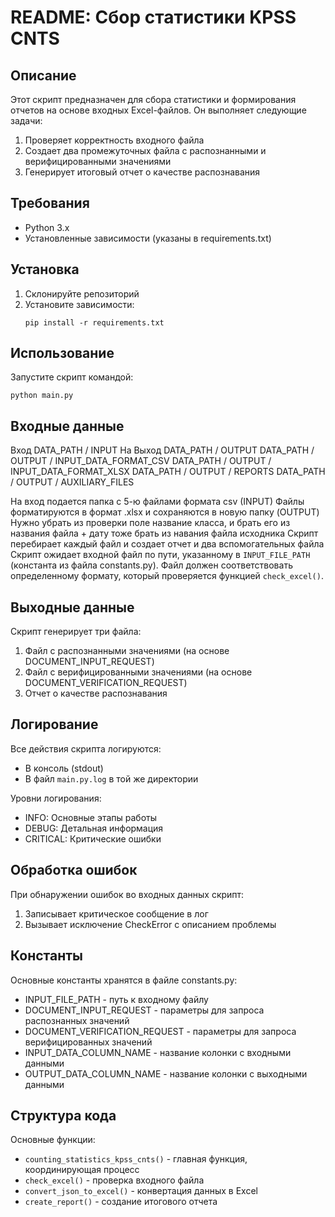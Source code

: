 # README: Сбор статистики KPSS CNTS

## Описание
Этот скрипт предназначен для сбора статистики и формирования отчетов на основе входных Excel-файлов. Он выполняет следующие задачи:
1. Проверяет корректность входного файла
2. Создает два промежуточных файла с распознанными и верифицированными значениями
3. Генерирует итоговый отчет о качестве распознавания

## Требования
- Python 3.x
- Установленные зависимости (указаны в requirements.txt)

## Установка
1. Склонируйте репозиторий
2. Установите зависимости:
   ```
   pip install -r requirements.txt
   ```

## Использование
Запустите скрипт командой:
```
python main.py
```

## Входные данные
Вход 
DATA_PATH / INPUT
На Выход 
DATA_PATH / OUTPUT
DATA_PATH / OUTPUT / INPUT_DATA_FORMAT_CSV
DATA_PATH / OUTPUT / INPUT_DATA_FORMAT_XLSX
DATA_PATH / OUTPUT / REPORTS
DATA_PATH / OUTPUT / AUXILIARY_FILES

На вход подается папка с 5-ю файлами формата csv (INPUT)
Файлы форматируются в формат .xlsx и сохраняются в новую папку (OUTPUT)
Нужно убрать из проверки поле название класса, и брать его из названия файла + дату тоже брать из навания файла исходника
Скрипт перебирает каждый файл и создает отчет и два вспомогательных файла
Скрипт ожидает входной файл по пути, указанному в `INPUT_FILE_PATH` (константа из файла constants.py). Файл должен соответствовать определенному формату, который проверяется функцией `check_excel()`.

## Выходные данные
Скрипт генерирует три файла:
1. Файл с распознанными значениями (на основе DOCUMENT_INPUT_REQUEST)
2. Файл с верифицированными значениями (на основе DOCUMENT_VERIFICATION_REQUEST)
3. Отчет о качестве распознавания

## Логирование
Все действия скрипта логируются:
- В консоль (stdout)
- В файл `main.py.log` в той же директории

Уровни логирования:
- INFO: Основные этапы работы
- DEBUG: Детальная информация
- CRITICAL: Критические ошибки

## Обработка ошибок
При обнаружении ошибок во входных данных скрипт:
1. Записывает критическое сообщение в лог
2. Вызывает исключение CheckError с описанием проблемы

## Константы
Основные константы хранятся в файле constants.py:
- INPUT_FILE_PATH - путь к входному файлу
- DOCUMENT_INPUT_REQUEST - параметры для запроса распознанных значений
- DOCUMENT_VERIFICATION_REQUEST - параметры для запроса верифицированных значений
- INPUT_DATA_COLUMN_NAME - название колонки с входными данными
- OUTPUT_DATA_COLUMN_NAME - название колонки с выходными данными

## Структура кода
Основные функции:
- `counting_statistics_kpss_cnts()` - главная функция, координирующая процесс
- `check_excel()` - проверка входного файла
- `convert_json_to_excel()` - конвертация данных в Excel
- `create_report()` - создание итогового отчета